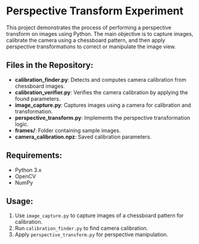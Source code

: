 # Perspective Transform Experiment

This project demonstrates the process of performing a perspective transform on images using Python. The main objective is to capture images, calibrate the camera using a chessboard pattern, and then apply perspective transformations to correct or manipulate the image view.

## Files in the Repository:

- **calibration_finder.py**: Detects and computes camera calibration from chessboard images.
- **calibration_verifier.py**: Verifies the camera calibration by applying the found parameters.
- **image_capture.py**: Captures images using a camera for calibration and transformation.
- **perspective_transform.py**: Implements the perspective transformation logic.
- **frames/**: Folder containing sample images.
- **camera_calibration.npz**: Saved calibration parameters.

## Requirements:
- Python 3.x
- OpenCV
- NumPy

## Usage:
1. Use `image_capture.py` to capture images of a chessboard pattern for calibration.
2. Run `calibration_finder.py` to find camera calibration.
3. Apply `perspective_transform.py` for perspective manipulation.
